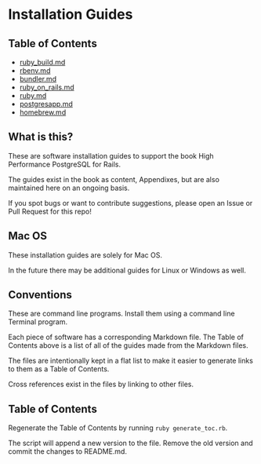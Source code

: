# Installation Guides

## Table of Contents
- [ruby_build.md](/ruby_build.md)
- [rbenv.md](/rbenv.md)
- [bundler.md](/bundler.md)
- [ruby_on_rails.md](/ruby_on_rails.md)
- [ruby.md](/ruby.md)
- [postgresapp.md](/postgresapp.md)
- [homebrew.md](/homebrew.md)


## What is this?

These are software installation guides to support the book High Performance PostgreSQL for Rails.

The guides exist in the book as content, Appendixes, but are also maintained here on an ongoing basis.

If you spot bugs or want to contribute suggestions, please open an Issue or Pull Request for this repo!


## Mac OS

These installation guides are solely for Mac OS.

In the future there may be additional guides for Linux or Windows as well.


## Conventions

These are command line programs. Install them using a command line Terminal program.

Each piece of software has a corresponding Markdown file. The Table of Contents above is a list of all of the guides made from the Markdown files.

The files are intentionally kept in a flat list to make it easier to generate links to them as a Table of Contents.

Cross references exist in the files by linking to other files.

## Table of Contents

Regenerate the Table of Contents by running `ruby generate_toc.rb`.

The script will append a new version to the file. Remove the old version and commit the changes to README.md.
